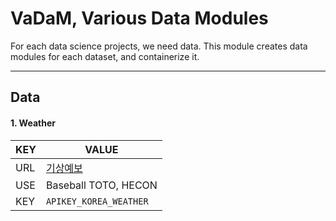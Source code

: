 # VaDaM, Various Data Modules 

For each data science projects, we need data. This module creates data modules for each dataset, and containerize it.

---

[comment]: <> (| URL | <Some URL> |)
[comment]: <> (|-----|------------|)

## Data

#### 1. Weather

| KEY | VALUE                               |
|-----|-------------------------------------|
| URL | [기상예보](https://apihub.kma.go.kr/) |
| USE | Baseball TOTO, HECON |
| KEY | `APIKEY_KOREA_WEATHER` |
